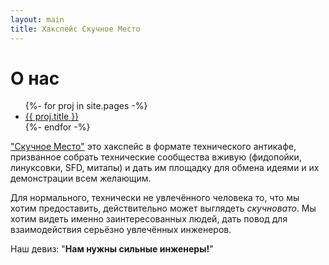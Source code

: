 ```yaml
---
layout: main
title: Хакспейс Скучное Место
---
```


# [](#header-1)О нас

<section id="about">
  <ul>
    {%- for proj in site.pages -%}
    <li><a href="{{ proj.url }}">{{ proj.title }}</a></li>
    {%- endfor -%}
  </ul>
</section>

["Скучное Место"](http://boringplace.org/) это хакспейс в формате
технического антикафе, призванное собрать технические сообщества
вживую (фидопойки, линуксовки, SFD, митапы) и дать им площадку для
обмена идеями и их демонстрации всем желающим.

Для нормального, технически не
увлечённого человека то, что мы хотим предоставить, действительно может
выглядеть *скучновато*. Мы хотим видеть именно заинтересованных людей,
дать повод для взаимодействия серьёзно увлечённых инженеров.

Наш девиз: "**Нам нужны сильные инженеры!**"

